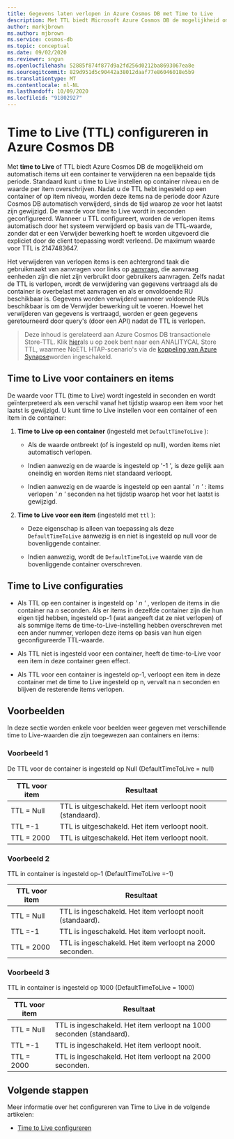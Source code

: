 ```yaml
---
title: Gegevens laten verlopen in Azure Cosmos DB met Time to Live
description: Met TTL biedt Microsoft Azure Cosmos DB de mogelijkheid om documenten na een bepaalde tijd automatisch van het systeem te verwijderen.
author: markjbrown
ms.author: mjbrown
ms.service: cosmos-db
ms.topic: conceptual
ms.date: 09/02/2020
ms.reviewer: sngun
ms.openlocfilehash: 52885f874f877d9a2fd256d0212ba8693067ea8e
ms.sourcegitcommit: 829d951d5c90442a38012daaf77e86046018e5b9
ms.translationtype: MT
ms.contentlocale: nl-NL
ms.lasthandoff: 10/09/2020
ms.locfileid: "91802927"
---
```

# <a name="time-to-live-ttl-in-azure-cosmos-db"></a>Time to Live (TTL) configureren in Azure Cosmos DB

Met **time to Live** of TTL biedt Azure Cosmos DB de mogelijkheid om automatisch items uit een container te verwijderen na een bepaalde tijds periode. Standaard kunt u time to Live instellen op container niveau en de waarde per item overschrijven. Nadat u de TTL hebt ingesteld op een container of op item niveau, worden deze items na de periode door Azure Cosmos DB automatisch verwijderd, sinds de tijd waarop ze voor het laatst zijn gewijzigd. De waarde voor time to Live wordt in seconden geconfigureerd. Wanneer u TTL configureert, worden de verlopen items automatisch door het systeem verwijderd op basis van de TTL-waarde, zonder dat er een Verwijder bewerking hoeft te worden uitgevoerd die expliciet door de client toepassing wordt verleend. De maximum waarde voor TTL is 2147483647.

Het verwijderen van verlopen items is een achtergrond taak die gebruikmaakt van aanvragen voor links op [aanvraag](request-units.md), die aanvraag eenheden zijn die niet zijn verbruikt door gebruikers aanvragen. Zelfs nadat de TTL is verlopen, wordt de verwijdering van gegevens vertraagd als de container is overbelast met aanvragen en als er onvoldoende RU beschikbaar is. Gegevens worden verwijderd wanneer voldoende RUs beschikbaar is om de Verwijder bewerking uit te voeren. Hoewel het verwijderen van gegevens is vertraagd, worden er geen gegevens geretourneerd door query's (door een API) nadat de TTL is verlopen.

> Deze inhoud is gerelateerd aan Azure Cosmos DB transactionele Store-TTL. Klik [hier](https://docs.microsoft.com/azure/cosmos-db/analytical-store-introduction#analytical-ttl)als u op zoek bent naar een ANALITYCAL Store TTL, waarmee NoETL HTAP-scenario's via de [koppeling van Azure Synapse](https://docs.microsoft.com/azure/cosmos-db/synapse-link)worden ingeschakeld.

## <a name="time-to-live-for-containers-and-items"></a>Time to Live voor containers en items

De waarde voor TTL (time to Live) wordt ingesteld in seconden en wordt geïnterpreteerd als een verschil vanaf het tijdstip waarop een item voor het laatst is gewijzigd. U kunt time to Live instellen voor een container of een item in de container:

1. **Time to Live op een container** (ingesteld met `DefaultTimeToLive` ):

   - Als de waarde ontbreekt (of is ingesteld op null), worden items niet automatisch verlopen.

   - Indien aanwezig en de waarde is ingesteld op '-1 ', is deze gelijk aan oneindig en worden items niet standaard verloopt.

   - Indien aanwezig en de waarde is ingesteld op een aantal *' n '* : items verlopen *' n '* seconden na het tijdstip waarop het voor het laatst is gewijzigd.

2. **Time to Live voor een item** (ingesteld met `ttl` ):

   - Deze eigenschap is alleen van toepassing als deze `DefaultTimeToLive` aanwezig is en niet is ingesteld op null voor de bovenliggende container.

   - Indien aanwezig, wordt de `DefaultTimeToLive` waarde van de bovenliggende container overschreven.

## <a name="time-to-live-configurations"></a>Time to Live configuraties

* Als TTL op een container is ingesteld op *' n '* , verlopen de items in die container na *n* seconden.  Als er items in dezelfde container zijn die hun eigen tijd hebben, ingesteld op-1 (wat aangeeft dat ze niet verlopen) of als sommige items de time-to-Live-instelling hebben overschreven met een ander nummer, verlopen deze items op basis van hun eigen geconfigureerde TTL-waarde. 

* Als TTL niet is ingesteld voor een container, heeft de time-to-Live voor een item in deze container geen effect. 

* Als TTL voor een container is ingesteld op-1, verloopt een item in deze container met de time to Live ingesteld op n, vervalt na n seconden en blijven de resterende items verlopen.

## <a name="examples"></a>Voorbeelden

In deze sectie worden enkele voor beelden weer gegeven met verschillende time to Live-waarden die zijn toegewezen aan containers en items:

### <a name="example-1"></a>Voorbeeld 1

De TTL voor de container is ingesteld op Null (DefaultTimeToLive = null)

|TTL voor item| Resultaat|
|---|---|
|TTL = Null|    TTL is uitgeschakeld. Het item verloopt nooit (standaard).|
|TTL =-1   |TTL is uitgeschakeld. Het item verloopt nooit.|
|TTL = 2000 |TTL is uitgeschakeld. Het item verloopt nooit.|


### <a name="example-2"></a>Voorbeeld 2

TTL in container is ingesteld op-1 (DefaultTimeToLive =-1)

|TTL voor item| Resultaat|
|---|---|
|TTL = Null |TTL is ingeschakeld. Het item verloopt nooit (standaard).|
|TTL =-1   |TTL is ingeschakeld. Het item verloopt nooit.|
|TTL = 2000 |TTL is ingeschakeld. Het item verloopt na 2000 seconden.|


### <a name="example-3"></a>Voorbeeld 3

TTL in container is ingesteld op 1000 (DefaultTimeToLive = 1000)

|TTL voor item| Resultaat|
|---|---|
|TTL = Null|    TTL is ingeschakeld. Het item verloopt na 1000 seconden (standaard).|
|TTL =-1   |TTL is ingeschakeld. Het item verloopt nooit.|
|TTL = 2000 |TTL is ingeschakeld. Het item verloopt na 2000 seconden.|

## <a name="next-steps"></a>Volgende stappen

Meer informatie over het configureren van Time to Live in de volgende artikelen:

* [Time to Live configureren](how-to-time-to-live.md)
